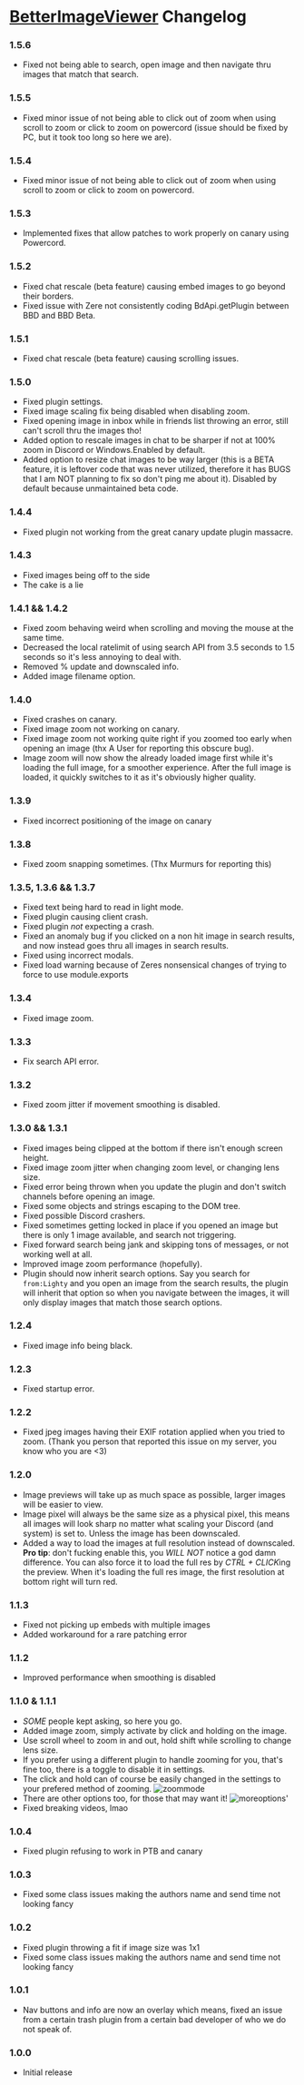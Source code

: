# [BetterImageViewer](https://1lighty.github.io/BetterDiscordStuff/?plugin=BetterImageViewer "BetterImageViewer") Changelog

### 1.5.6
- Fixed not being able to search, open image and then navigate thru images that match that search.

### 1.5.5
- Fixed minor issue of not being able to click out of zoom when using scroll to zoom or click to zoom on powercord (issue should be fixed by PC, but it took too long so here we are).

### 1.5.4
- Fixed minor issue of not being able to click out of zoom when using scroll to zoom or click to zoom on powercord.

### 1.5.3
- Implemented fixes that allow patches to work properly on canary using Powercord.

### 1.5.2
- Fixed chat rescale (beta feature) causing embed images to go beyond their borders.
- Fixed issue with Zere not consistently coding BdApi.getPlugin between BBD and BBD Beta.

### 1.5.1
- Fixed chat rescale (beta feature) causing scrolling issues.

### 1.5.0
- Fixed plugin settings.
- Fixed image scaling fix being disabled when disabling zoom.
- Fixed opening image in inbox while in friends list throwing an error, still can't scroll thru the images tho!
- Added option to rescale images in chat to be sharper if not at 100% zoom in Discord or Windows.Enabled by default.
- Added option to resize chat images to be way larger (this is a BETA feature, it is leftover code that was never utilized, therefore it has BUGS that I am NOT planning to fix so don't ping me about it).
Disabled by default because unmaintained beta code.

### 1.4.4
- Fixed plugin not working from the great canary update plugin massacre.

### 1.4.3
- Fixed images being off to the side
- The cake is a lie

### 1.4.1 && 1.4.2
- Fixed zoom behaving weird when scrolling and moving the mouse at the same time.
- Decreased the local ratelimit of using search API from 3.5 seconds to 1.5 seconds so it's less annoying to deal with.
- Removed % update and downscaled info.
- Added image filename option.

### 1.4.0
- Fixed crashes on canary.
- Fixed image zoom not working on canary.
- Fixed image zoom not working quite right if you zoomed too early when opening an image (thx A User for reporting this obscure bug).
- Image zoom will now show the already loaded image first while it's loading the full image, for a smoother experience. After the full image is loaded, it quickly switches to it as it's obviously higher quality.

### 1.3.9
- Fixed incorrect positioning of the image on canary

### 1.3.8
- Fixed zoom snapping sometimes. (Thx Murmurs for reporting this)

### 1.3.5, 1.3.6 && 1.3.7
- Fixed text being hard to read in light mode.
- Fixed plugin causing client crash.
- Fixed plugin *not* expecting a crash.
- Fixed an anomaly bug if you clicked on a non hit image in search results, and now instead goes thru all images in search results.
- Fixed using incorrect modals.
- Fixed load warning because of Zeres nonsensical changes of trying to force to use module.exports

### 1.3.4
- Fixed image zoom.

### 1.3.3
- Fix search API error.

### 1.3.2
- Fixed zoom jitter if movement smoothing is disabled.

### 1.3.0 && 1.3.1
- Fixed images being clipped at the bottom if there isn't enough screen height.
- Fixed image zoom jitter when changing zoom level, or changing lens size.
- Fixed error being thrown when you update the plugin and don't switch channels before opening an image.
- Fixed some objects and strings escaping to the DOM tree.
- Fixed possible Discord crashers.
- Fixed sometimes getting locked in place if you opened an image but there is only 1 image available, and search not triggering.
- Fixed forward search being jank and skipping tons of messages, or not working well at all.
- Improved image zoom performance (hopefully).
- Plugin should now inherit search options. Say you search for `from:Lighty` and you open an image from the search results, the plugin will inherit that option so when you navigate between the images, it will only display images that match those search options.

### 1.2.4
- Fixed image info being black.

### 1.2.3
- Fixed startup error.

### 1.2.2
- Fixed jpeg images having their EXIF rotation applied when you tried to zoom. (Thank you person that reported this issue on my server, you know who you are <3)

### 1.2.0
- Image previews will take up as much space as possible, larger images will be easier to view.
- Image pixel will always be the same size as a physical pixel, this means all images will look sharp no matter what scaling your Discord (and system) is set to. Unless the image has been downscaled.
- Added a way to load the images at full resolution instead of downscaled.
**Pro tip**: don't fucking enable this, you *WILL NOT* notice a god damn difference. You can also force it to load the full res by *CTRL + CLICK*ing the preview. When it's loading the full res image, the first resolution at bottom right will turn red.

### 1.1.3
- Fixed not picking up embeds with multiple images
- Added workaround for a rare patching error

### 1.1.2
- Improved performance when smoothing is disabled

### 1.1.0 & 1.1.1
- *SOME* people kept asking, so here you go.
- Added image zoom, simply activate by click and holding on the image.
- Use scroll wheel to zoom in and out, hold shift while scrolling to change lens size.
- If you prefer using a different plugin to handle zooming for you, that's fine too, there is a toggle to disable it in settings.
- The click and hold can of course be easily changed in the settings to your prefered method of zooming.
![zoommode](https://i.imgur.com/A8HjQb9.png)
- There are other options too, for those that may want it!
![moreoptions](https://i.imgur.com/JGNe7Re.png)'
- Fixed breaking videos, lmao
### 1.0.4
- Fixed plugin refusing to work in PTB and canary

### 1.0.3
- Fixed some class issues making the authors name and send time not looking fancy

### 1.0.2
- Fixed plugin throwing a fit if image size was 1x1
- Fixed some class issues making the authors name and send time not looking fancy

### 1.0.1
- Nav buttons and info are now an overlay which means, fixed an issue from a certain trash plugin from a certain bad developer of who we do not speak of.

### 1.0.0
- Initial release
